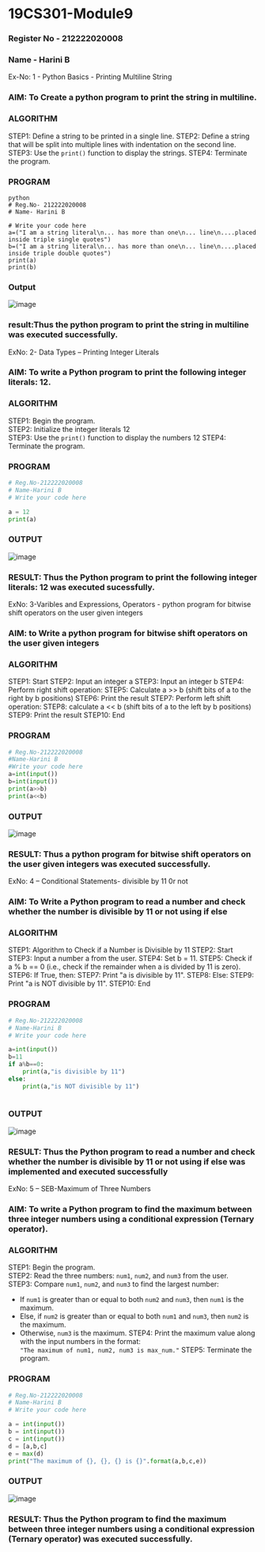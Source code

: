 # 19CS301-Module9
### Register No - 212222020008
### Name - Harini B

Ex-No: 1 - Python Basics - Printing Multiline String

### AIM: To Create a python program to print the string in multiline.

### ALGORITHM  
STEP1: Define a string to be printed in a single line.
STEP2: Define a string that will be split into multiple lines with indentation on the second line.
STEP3: Use the `print()` function to display the strings.
STEP4: Terminate the program.

### PROGRAM
```
python
# Reg.No- 212222020008
# Name- Harini B

# Write your code here
a=("I am a string literal\n... has more than one\n... line\n....placed inside triple single quotes")
b=("I am a string literal\n... has more than one\n... line\n....placed inside triple double quotes")
print(a)
print(b)
```
### Output
![image](https://github.com/user-attachments/assets/f18a737f-bfa8-453d-b2dd-128683f0ff65)

### result:Thus the python program to print the string in multiline was executed successfully.

ExNo: 2- Data Types – Printing Integer Literals

### AIM: To write a Python program to print the following integer literals: 12.

### ALGORITHM  
STEP1: Begin the program.  
STEP2: Initialize the integer literals 12  
STEP3: Use the `print()` function to display the numbers 12 
STEP4: Terminate the program.

### PROGRAM
```python
# Reg.No-212222020008
# Name-Harini B
# Write your code here

a = 12
print(a)

```
### OUTPUT
![image](https://github.com/user-attachments/assets/e73fd9ec-ea9c-4b1d-b54e-38c0f09e9973)

### RESULT: Thus the Python program to print the following integer literals: 12 was executed sucessfully.

ExNo: 3-Varibles and Expressions, Operators - python program for bitwise shift operators on the user given integers

### AIM: to Write a python program for bitwise shift operators on the user given integers

### ALGORITHM
STEP1: Start
STEP2: Input an integer a
STEP3: Input an integer b
STEP4: Perform right shift operation:
STEP5: Calculate a >> b (shift bits of a to the right by b positions)
STEP6: Print the result
STEP7: Perform left shift operation:
STEP8: calculate a << b (shift bits of a to the left by b positions)
STEP9: Print the result
STEP10: End

### PROGRAM
```python
# Reg.No-212222020008
#Name-Harini B
#Write your code here
a=int(input())
b=int(input())
print(a>>b)
print(a<<b)
```
### OUTPUT
![image](https://github.com/user-attachments/assets/3d5930ff-dd06-4143-bd9a-d88521937c4e)

### RESULT: Thus a python program for bitwise shift operators on the user given integers was executed successfully.

ExNo: 4 – Conditional Statements- divisible by 11 0r not

### AIM: To Write a Python program to read a number and check whether the number is divisible by 11 or not using  if else

### ALGORITHM  
STEP1:  Algorithm to Check if a Number is Divisible by 11
STEP2: Start
STEP3: Input a number a from the user.
STEP4: Set b = 11.
STEP5: Check if a % b == 0 (i.e., check if the remainder when a is divided by 11 is zero).
STEP6: If True, then:
STEP7: Print "a is divisible by 11".
STEP8: Else:
STEP9: Print "a is NOT divisible by 11".
STEP10: End

### PROGRAM
```python
# Reg.No-212222020008
# Name-Harini B
# Write your code here

a=int(input())
b=11
if a%b==0:
    print(a,"is divisible by 11")
else:
    print(a,"is NOT divisible by 11")
   
```
### OUTPUT
![image](https://github.com/user-attachments/assets/40fd119a-0628-461b-9cc9-9778a5b3a7e6)

### RESULT: Thus the Python program to read a number and check whether the number is divisible by 11 or not using  if else was implemented and executed successfully

ExNo: 5 – SEB-Maximum of Three Numbers

### AIM: To write a Python program to find the maximum between three integer numbers using a conditional expression (Ternary operator).

### ALGORITHM  
STEP1: Begin the program.  
STEP2: Read the three numbers: `num1`, `num2`, and `num3` from the user.  
STEP3: Compare `num1`, `num2`, and `num3` to find the largest number:  
   - If `num1` is greater than or equal to both `num2` and `num3`, then `num1` is the maximum.  
   - Else, if `num2` is greater than or equal to both `num1` and `num3`, then `num2` is the maximum.  
   - Otherwise, `num3` is the maximum.
STEP4: Print the maximum value along with the input numbers in the format:  
   `"The maximum of num1, num2, num3 is max_num."`
STEP5: Terminate the program.

### PROGRAM
```python
# Reg.No-212222020008
# Name-Harini B
# Write your code here

a = int(input())
b = int(input())
c = int(input())
d = [a,b,c]
e = max(d)
print("The maximum of {}, {}, {} is {}".format(a,b,c,e))
```
### OUTPUT
![image](https://github.com/user-attachments/assets/dcb513c0-adfc-40dc-ae0e-90a8f9d45f49)

### RESULT: Thus the Python program to find the maximum between three integer numbers using a conditional expression (Ternary operator) was executed successfully.
